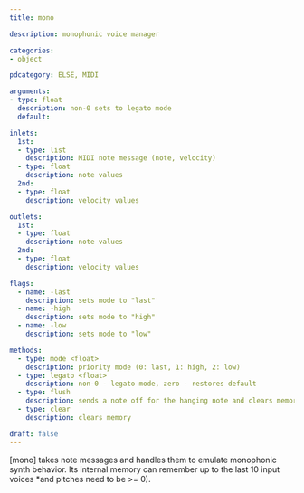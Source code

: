 ```yaml
---
title: mono

description: monophonic voice manager

categories:
- object

pdcategory: ELSE, MIDI

arguments:
- type: float
  description: non-0 sets to legato mode
  default:

inlets:
  1st:
  - type: list
    description: MIDI note message (note, velocity)
  - type: float
    description: note values
  2nd:
  - type: float
    description: velocity values

outlets:
  1st:
  - type: float
    description: note values
  2nd:
  - type: float
    description: velocity values

flags:
  - name: -last
    description: sets mode to "last"
  - name: -high
    description: sets mode to "high"
  - name: -low
    description: sets mode to "low"

methods:
  - type: mode <float>
    description: priority mode (0: last, 1: high, 2: low)
  - type: legato <float>
    description: non-0 - legato mode, zero - restores default
  - type: flush
    description: sends a note off for the hanging note and clears memory
  - type: clear
    description: clears memory

draft: false
---
```


[mono] takes note messages and handles them to emulate monophonic synth behavior. Its internal memory can remember up to the last 10 input voices *and pitches need to be >= 0).
